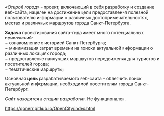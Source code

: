 <i>«Открой город»</i> – проект, включающий в себя разработку и создание веб-сайта, нацелен на достижение цели предоставления полезной пользователю информации о различных достопримечательностях, местах и различных маршрутов города Санкт-Петербурга. <br/>

<b> Задача </b> проектирования сайта-гида имеет много потенциальных приложений: <br/>
−	ознакомление с историей Санкт-Петербурга;  <br/>
−	минимизация затрат времени на поиски актуальной информации о различных локациях города;  <br/>
−	предоставление наилучших маршрутов передвижения для туристов и посетителей города; <br/>
−	тематические маршруты;  <br/>

Основная <b> цель </b> разрабатываемого веб-сайта – облегчить поиск актуальной информации, необходимой посетителям города Санкт-Петербург. <br/>

<i> Сайт находится в стадии разработки.</i> Не функционален. 

https://gonerr.github.io/OpenCity/index.html
